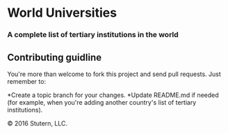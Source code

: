# World Universities
### A complete list of tertiary institutions in the world


## Contributing guidline
You're more than welcome to fork this project and send pull requests. Just remember to:

*Create a topic branch for your changes.
*Update README.md if needed (for example, when you're adding another country's list of tertiary institutions).

© 2016 Stutern, LLC.
